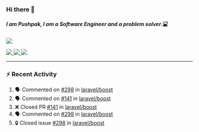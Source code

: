 ### Hi there 👋

##### I am Pushpak, I am a Software Engineer and a problem solver.💻

<a href='https://twitter.com/pushpak1300'><a href="https://pushpak1300.me/" target="_blank">
  <img src="https://img.shields.io/badge/website-%23E34F26.svg?&style=for-the-badge" />
</a> 
 
 <a href="https://twitter.com/pushpak1300" target="_blank">
  <img src="https://img.shields.io/badge/twitter-%231DA1F2.svg?&style=for-the-badge&logo=twitter&logoColor=white" />
</a> 

<a href="https://www.linkedin.com/in/pushpak-c-286b17b1/" target="_blank">
  <img src="https://img.shields.io/badge/linkedin-%230077B5.svg?&style=for-the-badge&logo=linkedin&logoColor=white" />
</a> 

<a href="https://dev.to/pushpak1300/" target="_blank">
  <img src="http://img.shields.io/badge/dev.to-gray?style=for-the-badge&logo=dev.to&?logoColor=white?logoWidth=100?label=" />
</a> 


</p>

---

### ⚡ Recent Activity

<!--START_SECTION:activity-->
1. 🗣 Commented on [#298](https://github.com/laravel/boost/issues/298#issuecomment-3400443321) in [laravel/boost](https://github.com/laravel/boost)
2. 🗣 Commented on [#141](https://github.com/laravel/boost/pull/141#issuecomment-3400310297) in [laravel/boost](https://github.com/laravel/boost)
3. ❌ Closed PR [#141](https://github.com/laravel/boost/pull/141) in [laravel/boost](https://github.com/laravel/boost)
4. 🗣 Commented on [#298](https://github.com/laravel/boost/issues/298#issuecomment-3400298129) in [laravel/boost](https://github.com/laravel/boost)
5. 🔒 Closed issue [#298](https://github.com/laravel/boost/issues/298) in [laravel/boost](https://github.com/laravel/boost)
<!--END_SECTION:activity-->
